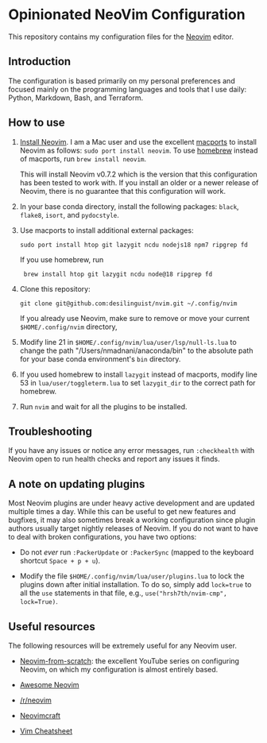 # Opinionated NeoVim Configuration

This repository contains my configuration files for the
[Neovim](https://neovim.io) editor.

## Introduction

The configuration is based primarily on my personal preferences and focused
mainly on the programming languages and tools that I use daily: Python,
Markdown, Bash, and Terraform.

## How to use

1. [Install Neovim](https://github.com/neovim/neovim/wiki/Installing-Neovim). I
   am a Mac user and use the excellent [macports](https://macports.org) to
   install Neovim as follows: `sudo port install neovim`.  To use
   [homebrew](https://brew.sh) instead of macports, run `brew install neovim`.

   This will install Neovim v0.7.2 which is the version that this configuration
   has been tested to work with. If you install an older or a newer release of
   Neovim, there is no guarantee that this configuration will work.

2. In your base conda directory, install the following packages: `black`,
   `flake8`, `isort`, and `pydocstyle`.

3. Use macports to install additional external packages:

   ```text
   sudo port install htop git lazygit ncdu nodejs18 npm7 ripgrep fd
   ```

   If you use homebrew, run
   ```text
    brew install htop git lazygit ncdu node@18 ripgrep fd
   ```

4. Clone this repository:

   ```
   git clone git@github.com:desilinguist/nvim.git ~/.config/nvim
   ```

   If you already use Neovim, make sure to remove or move your current
   `$HOME/.config/nvim` directory,

5. Modify line 21 in `$HOME/.config/nvim/lua/user/lsp/null-ls.lua` to change
   the path "/Users/nmadnani/anaconda/bin" to the absolute path for your base
   conda environment's `bin` directory.

6. If you used homebrew to install `lazygit` instead of macports, modify line
   53 in `lua/user/toggleterm.lua` to set `lazygit_dir` to the correct path for
   homebrew.

7. Run `nvim` and wait for all the plugins to be installed.


## Troubleshooting

If you have any issues or notice any error messages, run `:checkhealth` with
Neovim open to run health checks and report any issues it finds.

## A note on updating plugins

Most Neovim plugins are under heavy active development and are updated multiple
times a day. While this can be useful to get new features and bugfixes, it may
also sometimes break a working configuration since plugin authors usually
target nightly releases of Neovim. If you do not want to have to deal with
broken configurations, you have two options:

- Do not *ever* run `:PackerUpdate` or `:PackerSync` (mapped to the keyboard
  shortcut `Space + p + u`).

- Modify the file `$HOME/.config/nvim/lua/user/plugins.lua` to lock the plugins
  down after initial installation. To do so, simply add `lock=true` to all the
  `use` statements in that file, e.g., `use("hrsh7th/nvim-cmp", lock=True)`.

## Useful resources

The following resources will be extremely useful for any Neovim user.

- [Neovim-from-scratch](https://www.youtube.com/playlist?list=PLhoH5vyxr6Qq41NFL4GvhFp-WLd5xzIzZ):
the excellent YouTube series on configuring Neovim, on which my configuration is almost entirely based.

- [Awesome Neovim](https://github.com/rockerBOO/awesome-neovim)

- [/r/neovim](https://reddit.com/r/neovim)

- [Neovimcraft](https://neovimcraft.com)

- [Vim Cheatsheet](https://vim.rtorr.com)
